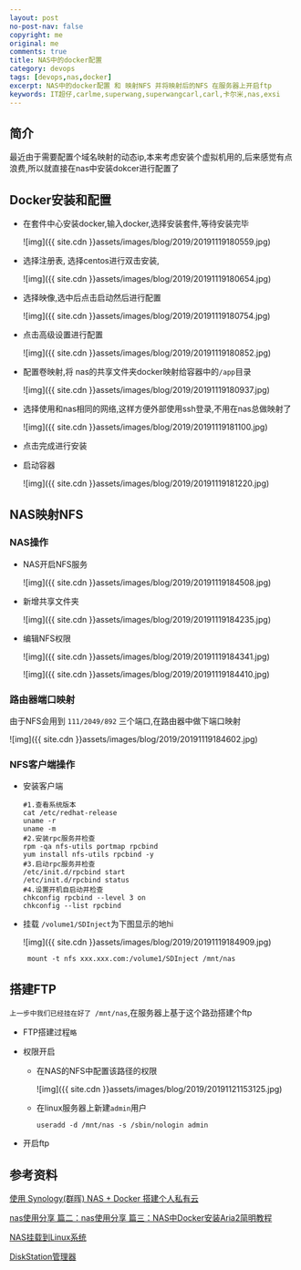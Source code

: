 ```yaml
---
layout: post
no-post-nav: false 
copyright: me
original: me
comments: true
title: NAS中的docker配置
category: devops
tags: [devops,nas,docker]
excerpt: NAS中的docker配置 和 映射NFS 并将映射后的NFS 在服务器上开启ftp
keywords: IT超仔,carlme,superwang,superwangcarl,carl,卡尔米,nas,exsi
---
```


## 简介

最近由于需要配置个域名映射的动态ip,本来考虑安装个虚拟机用的,后来感觉有点浪费,所以就直接在nas中安装dokcer进行配置了

## Docker安装和配置

- 在套件中心安装docker,输入docker,选择安装套件,等待安装完毕

  ![img]({{ site.cdn }}assets/images/blog/2019/20191119180559.jpg)

- 选择注册表, 选择centos进行双击安装,

  ![img]({{ site.cdn }}assets/images/blog/2019/20191119180654.jpg)

- 选择映像,选中后点击启动然后进行配置

  ![img]({{ site.cdn }}assets/images/blog/2019/20191119180754.jpg)

- 点击高级设置进行配置

  ![img]({{ site.cdn }}assets/images/blog/2019/20191119180852.jpg)

- 配置卷映射,将 nas的共享文件夹docker映射给容器中的`/app`目录

  ![img]({{ site.cdn }}assets/images/blog/2019/20191119180937.jpg)

- 选择使用和nas相同的网络,这样方便外部使用ssh登录,不用在nas总做映射了

  ![img]({{ site.cdn }}assets/images/blog/2019/20191119181100.jpg)

- 点击完成进行安装

- 启动容器

  ![img]({{ site.cdn }}assets/images/blog/2019/20191119181220.jpg)

## NAS映射NFS

### NAS操作

- NAS开启NFS服务

  ![img]({{ site.cdn }}assets/images/blog/2019/20191119184508.jpg)


- 新增共享文件夹

  ![img]({{ site.cdn }}assets/images/blog/2019/20191119184235.jpg)

- 编辑NFS权限

  ![img]({{ site.cdn }}assets/images/blog/2019/20191119184341.jpg)

  ![img]({{ site.cdn }}assets/images/blog/2019/20191119184410.jpg)

### 路由器端口映射

由于NFS会用到 `111/2049/892` 三个端口,在路由器中做下端口映射

![img]({{ site.cdn }}assets/images/blog/2019/20191119184602.jpg)

### NFS客户端操作

- 安装客户端

  ```shell
  #1.查看系统版本
  cat /etc/redhat-release
  uname -r
  uname -m
  #2.安装rpc服务并检查
  rpm -qa nfs-utils portmap rpcbind
  yum install nfs-utils rpcbind -y
  #3.启动rpc服务并检查
  /etc/init.d/rpcbind start 
  /etc/init.d/rpcbind status
  #4.设置开机自启动并检查
  chkconfig rpcbind --level 3 on
  chkconfig --list rpcbind
  ```

- 挂载 `/volume1/SDInject`为下图显示的地hi

  ![img]({{ site.cdn }}assets/images/blog/2019/20191119184909.jpg)

  ```
   mount -t nfs xxx.xxx.com:/volume1/SDInject /mnt/nas
  ```

## 搭建FTP

`上一步中我们已经挂在好了 /mnt/nas`,在服务器上基于这个路劲搭建个ftp

- FTP搭建过程`略`

- 权限开启

  - 在NAS的NFS中配置该路径的权限

    ![img]({{ site.cdn }}assets/images/blog/2019/20191121153125.jpg)

  - 在linux服务器上新建`admin`用户

    ```shell
    useradd -d /mnt/nas -s /sbin/nologin admin
    ```

- 开启ftp

## 参考资料

[使用 Synology(群晖) NAS + Docker 搭建个人私有云](https://www.ituring.com.cn/article/507426)

[nas使用分享 篇二：nas使用分享 篇三：NAS中Docker安装Aria2简明教程](https://post.smzdm.com/p/a6lnx9oe/)

[NAS挂载到Linux系统](https://blog.csdn.net/y_f_raquelle/article/details/95344324)

[DiskStation管理器](https://www.synology.com/en-us/knowledgebase/DSM/tutorial/File_Sharing/How_to_access_files_on_Synology_NAS_within_the_local_network_NFS)